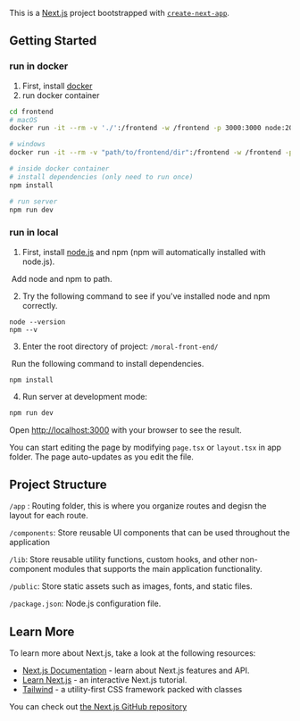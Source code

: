 This is a [Next.js](https://nextjs.org/) project bootstrapped with [`create-next-app`](https://github.com/vercel/next.js/tree/canary/packages/create-next-app).

## Getting Started

### run in docker

1. First, install [docker](https://docs.docker.com/get-docker/)
2. run docker container

```bash
cd frontend
# macOS
docker run -it --rm -v './':/frontend -w /frontend -p 3000:3000 node:20.11-slim /bin/bash

# windows
docker run -it --rm -v "path/to/frontend/dir":/frontend -w /frontend -p 3000:3000 node:20.11-slim /bin/bash

# inside docker container
# install dependencies (only need to run once)
npm install

# run server
npm run dev  
```

### run in local

1. First, install [node.js](https://nodejs.org/en) and npm (npm will automatically installed with node.js).

​	Add node and npm to path.



2. Try the following command to see if you've installed node and npm correctly.

```bas
node --version
npm --v
```



3. Enter the root directory of project: `/moral-front-end/`

​	Run the following command to install dependencies.

```ba
npm install
```



4. Run server at development mode:

```bash
npm run dev             
```



Open [http://localhost:3000](http://localhost:3000) with your browser to see the result.

You can start editing the page by modifying `page.tsx` or `layout.tsx` in app folder. The page auto-updates as you edit the file.



## Project Structure

`/app` : Routing folder, this is where you organize routes and degisn the layout for each route.

`/components`: Store reusable UI components that can be used throughout the application

`/lib`: Store reusable utility functions, custom hooks, and other non-component modules that supports the main application functionality.

`/public`: Store static assets such as images, fonts, and static files.

`/package.json`: Node.js configuration file.



## Learn More

To learn more about Next.js, take a look at the following resources:

- [Next.js Documentation](https://nextjs.org/docs) - learn about Next.js features and API.
- [Learn Next.js](https://nextjs.org/learn) - an interactive Next.js tutorial.
- [Tailwind](https://tailwindcss.com/docs/installation) - a utility-first CSS framework packed with classes

You can check out [the Next.js GitHub repository](https://github.com/vercel/next.js/) 
